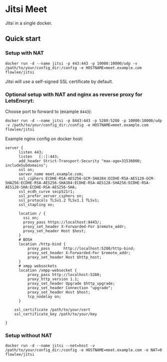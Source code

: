 # Jitsi Meet

Jitsi in a single docker.

## Quick start

### Setup with NAT

    docker run -d --name jitsi -p 443:443 -p 10000:10000/udp -v /path/to/your/config_dir:/config -e HOSTNAME=meet.example.com flowlee/jitsi

Jitsi will use a self-signed SSL certificate by default.

### Optional setup with NAT and nginx as reverse proxy for LetsEncryt:

Choose port to forward to (example `8443`):

    docker run -d --name jitsi -p 8443:443 -p 5280:5280 -p 10000:10000/udp -v /path/to/your/config_dir:/config -e HOSTNAME=meet.example.com flowlee/jitsi

Example nginx config on docker host:

```
server {
      listen 443;
      listen   [::]:443;
      add_header Strict-Transport-Security "max-age=31536000; includeSubdomains";
      ssl on;
      server_name meet.example.com;    
      ssl_ciphers ECDHE-RSA-AES256-GCM-SHA384:ECDHE-RSA-AES128-GCM-SHA256:ECDHE-RSA-AES256-SHA384:ECDHE-RSA-AES128-SHA256:ECDHE-RSA-AES128-SHA:ECDHE-RSA-AES256-SHA;
      ssl_ecdh_curve secp521r1;
      ssl_prefer_server_ciphers on;
      ssl_protocols TLSv1.2 TLSv1.1 TLSv1;
      ssl_stapling on; 
    
      location / {
        ssi on;
        proxy_pass https://localhost:8443/;
        proxy_set_header X-Forwarded-For $remote_addr;
        proxy_set_header Host $host;
      }
      # BOSH
      location /http-bind {
          proxy_pass      http://localhost:5280/http-bind;
          proxy_set_header X-Forwarded-For $remote_addr;
          proxy_set_header Host $http_host;
      }
      # xmpp websockets
      location /xmpp-websocket {
          proxy_pass http://localhost:5280;
          proxy_http_version 1.1;
          proxy_set_header Upgrade $http_upgrade;
          proxy_set_header Connection "upgrade";
          proxy_set_header Host $host;
          tcp_nodelay on;
      }

    ssl_certificate /path/to/your/cert
    ssl_certificate_key /path/to/your/key

}
```

### Setup without NAT

    docker run -d --name jitsi --net=host -v /path/to/your/config_dir:/config -e HOSTNAME=meet.example.com -e NAT=0 flowlee/jitsi

